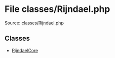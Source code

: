 File classes/Rijndael.php
=========

Source: [classes/Rijndael.php](https://github.com/PrestaShop/PrestaShop/blob/1.5.0.15/classes/Rijndael.php)


Classes
-------

* [RijndaelCore](class.RijndaelCore.md)


